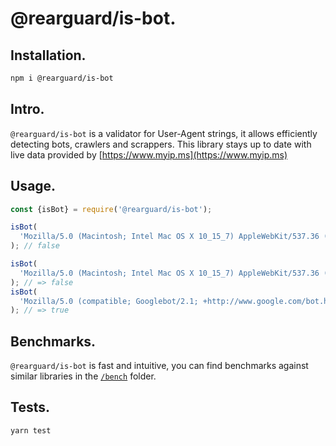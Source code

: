 # @rearguard/is-bot.

## Installation.

```bash
npm i @rearguard/is-bot
```

## Intro.

`@rearguard/is-bot` is a validator for User-Agent strings, it allows efficiently detecting bots, crawlers and scrappers. This library stays up to date with live data provided by [https://www.myip.ms](https://www.myip.ms)

## Usage.

```javascript
const {isBot} = require('@rearguard/is-bot');

isBot(
  'Mozilla/5.0 (Macintosh; Intel Mac OS X 10_15_7) AppleWebKit/537.36 (KHTML, like Gecko) Chrome/86.0.4240.111 Safari/537.36',
); // false

isBot(
  'Mozilla/5.0 (Macintosh; Intel Mac OS X 10_15_7) AppleWebKit/537.36 (KHTML, like Gecko) Chrome/86.0.4240.111 Safari/537.36',
); // => false
isBot(
  'Mozilla/5.0 (compatible; Googlebot/2.1; +http://www.google.com/bot.html)',
); // => true
```

## Benchmarks.

`@rearguard/is-bot` is fast and intuitive, you can find benchmarks against similar libraries in the [`/bench`](/bench) folder.

## Tests.

```bash
yarn test
```
